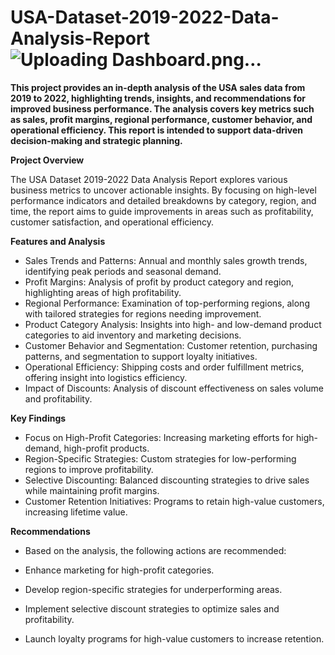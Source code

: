 # USA-Dataset-2019-2022-Data-Analysis-Report ![Uploading Dashboard.png…]()

**This project provides an in-depth analysis of the USA sales data from 2019 to 2022, highlighting trends, insights, and recommendations for improved business performance. The analysis covers key metrics such as sales, profit margins, regional performance, customer behavior, and operational efficiency. This report is intended to support data-driven decision-making and strategic planning.**

**Project Overview**

The USA Dataset 2019-2022 Data Analysis Report explores various business metrics to uncover actionable insights. By focusing on high-level performance indicators and detailed breakdowns by category, region, and time, the report aims to guide improvements in areas such as profitability, customer satisfaction, and operational efficiency.

**Features and Analysis**
* Sales Trends and Patterns: Annual and monthly sales growth trends, identifying peak periods and seasonal demand.
* Profit Margins: Analysis of profit by product category and region, highlighting areas of high profitability.
* Regional Performance: Examination of top-performing regions, along with tailored strategies for regions needing improvement.
* Product Category Analysis: Insights into high- and low-demand product categories to aid inventory and marketing decisions.
* Customer Behavior and Segmentation: Customer retention, purchasing patterns, and segmentation to support loyalty initiatives.
* Operational Efficiency: Shipping costs and order fulfillment metrics, offering insight into logistics efficiency.
* Impact of Discounts: Analysis of discount effectiveness on sales volume and profitability.

**Key Findings**
* Focus on High-Profit Categories: Increasing marketing efforts for high-demand, high-profit products.
* Region-Specific Strategies: Custom strategies for low-performing regions to improve profitability.
* Selective Discounting: Balanced discounting strategies to drive sales while maintaining profit margins.
* Customer Retention Initiatives: Programs to retain high-value customers, increasing lifetime value.

**Recommendations**
* Based on the analysis, the following actions are recommended:

* Enhance marketing for high-profit categories.
* Develop region-specific strategies for underperforming areas.
* Implement selective discount strategies to optimize sales and profitability.
* Launch loyalty programs for high-value customers to increase retention.
